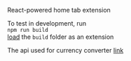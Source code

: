 React-powered home tab extension

To test in development, run  
`npm run build`  
[load](https://support.google.com/chrome/a/answer/2714278?hl=en) the `build` folder as an extension



The api used for currency converter [link](https://www.currencyconverterapi.com)
